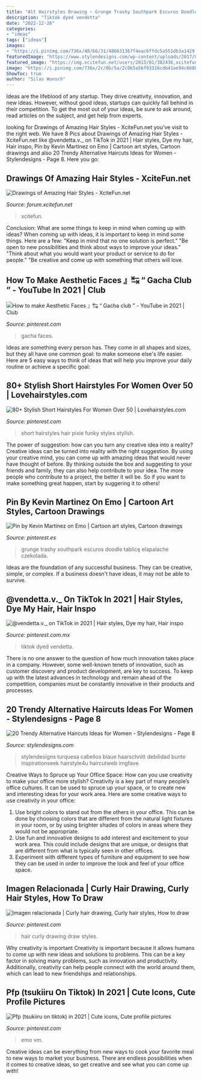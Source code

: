 ```yaml
---
title: "Alt Hairstyles Drawing ~ Grunge Trashy Southpark Escuros Doodle Tablicę Elapalache Czekolada"
description: "Tiktok dyed vendetta"
date: "2022-12-26"
categories:
- "ideas"
tags: ["ideas"]
images:
- "https://i.pinimg.com/736x/48/66/31/486631367f4eac6ffdc5a551db3a1429.jpg"
featuredImage: "https://www.stylendesigns.com/wp-content/uploads/2017/05/Jn_Alternativehair9-1.jpg"
featured_image: "https://img.xcitefun.net/users/2015/01/382436,xcitefun-hair-style-drawing-2.jpg"
image: "https://i.pinimg.com/736x/2c/0b/5a/2c0b5a56f93316cdb41ae94c6686aeb1.jpg"
ShowToc: true
author: "Silas Wunsch"
---
```



Ideas are the lifeblood of any startup. They drive creativity, innovation, and new ideas. However, without good ideas, startups can quickly fall behind in their competition. To get the most out of your ideas, be sure to ask around, read articles on the subject, and get help from experts.

	

		
looking for Drawings of Amazing Hair Styles - XciteFun.net you've visit to the right web. We have 8 Pics about Drawings of Amazing Hair Styles - XciteFun.net like @vendetta.v._ on TikTok in 2021 | Hair styles, Dye my hair, Hair inspo, Pin by Kevin Martinez on Emo | Cartoon art styles, Cartoon drawings and also 20 Trendy Alternative Haircuts Ideas for Women - Stylendesigns - Page 8. Here you go:
		
    
## Drawings Of Amazing Hair Styles - XciteFun.net

<img loading=lazy src="https://img.xcitefun.net/users/2015/01/382436,xcitefun-hair-style-drawing-2.jpg" onerror="this.onerror=null;this.src='https://tse2.mm.bing.net/th?id=OIP.LaejHlGxILszirZLaQ83tQHaHa&amp;pid=15.1';" alt="Drawings of Amazing Hair Styles - XciteFun.net">

_Source: forum.xcitefun.net_

>xcitefun. 

	

Conclusion: What are some things to keep in mind when coming up with ideas?
When coming up with ideas, it is important to keep in mind some things. Here are a few:
"Keep in mind that no one solution is perfect."
"Be open to new possibilities and think about ways to improve your ideas."
"Think about what you would want your product or service to do for people."
"Be creative and come up with something that others will love.

    
## How To Make Aesthetic Faces 』↹ “ Gacha Club ” - YouTube In 2021 | Club

<img loading=lazy src="https://i.pinimg.com/736x/48/66/31/486631367f4eac6ffdc5a551db3a1429.jpg" onerror="this.onerror=null;this.src='https://tse4.mm.bing.net/th?id=OIP.U0t3sfJnANVmLRxyF3hjuQHaFj&amp;pid=15.1';" alt="How to make Aesthetic Faces 』↹ “ Gacha club ” - YouTube in 2021 | Club">

_Source: pinterest.com_

>gacha faces. 

	

Ideas are something every person has. They come in all shapes and sizes, but they all have one common goal: to make someone else's life easier. Here are 5 easy ways to think of ideas that will help you improve your daily routine or achieve a specific goal: 

    
## 80+ Stylish Short Hairstyles For Women Over 50 | Lovehairstyles.com

<img loading=lazy src="https://i.pinimg.com/736x/77/5f/38/775f389613ffa9356d9a5628702c0dec.jpg" onerror="this.onerror=null;this.src='https://tse4.mm.bing.net/th?id=OIP.k3HVK0QFjeO44BO2amdtGAHaLG&amp;pid=15.1';" alt="80+ Stylish Short Hairstyles For Women Over 50 | Lovehairstyles.com">

_Source: pinterest.com_

>short hairstyles hair pixie funky styles stylish. 

	

The power of suggestion: how can you turn any creative idea into a reality?
Creative ideas can be turned into reality with the right suggestion. By using your creative mind, you can come up with amazing ideas that would never have thought of before. By thinking outside the box and suggesting to your friends and family, they can also help contribute to your idea. The more people who contribute to a project, the better it will be. So if you want to make something great happen, start by suggering it to others!

    
## Pin By Kevin Martinez On Emo | Cartoon Art Styles, Cartoon Drawings

<img loading=lazy src="https://i.pinimg.com/736x/00/6a/ad/006aad08e01344c278770f08637c0655.jpg" onerror="this.onerror=null;this.src='https://tse3.mm.bing.net/th?id=OIP.yFP2-y0TdNi6lYk1Eh0VdQHaLo&amp;pid=15.1';" alt="Pin by Kevin Martinez on Emo | Cartoon art styles, Cartoon drawings">

_Source: pinterest.es_

>grunge trashy southpark escuros doodle tablicę elapalache czekolada. 

	

Ideas are the foundation of any successful business. They can be creative, simple, or complex. If a business doesn't have ideas, it may not be able to survive.

    
## @vendetta.v._ On TikTok In 2021 | Hair Styles, Dye My Hair, Hair Inspo

<img loading=lazy src="https://i.pinimg.com/736x/3c/9a/f2/3c9af2d4f0ca412f4448f8a266142922.jpg" onerror="this.onerror=null;this.src='https://tse3.mm.bing.net/th?id=OIP._o2LVOX5rQ6z2DnmBgNErQHaL8&amp;pid=15.1';" alt="@vendetta.v._ on TikTok in 2021 | Hair styles, Dye my hair, Hair inspo">

_Source: pinterest.com.mx_

>tiktok dyed vendetta. 

	

There is no one answer to the question of how much innovation takes place in a company. However, some well-known tenets of innovation, such as customer discovery and product development, are key to success. To keep up with the latest advances in technology and remain ahead of the competition, companies must be constantly innovative in their products and processes.

    
## 20 Trendy Alternative Haircuts Ideas For Women - Stylendesigns - Page 8

<img loading=lazy src="https://www.stylendesigns.com/wp-content/uploads/2017/05/Jn_Alternativehair9-1.jpg" onerror="this.onerror=null;this.src='https://tse1.mm.bing.net/th?id=OIP.ZeoyLoCEt0Icme6nuNPp_AHaLL&amp;pid=15.1';" alt="20 Trendy Alternative Haircuts Ideas for Women - Stylendesigns - Page 8">

_Source: stylendesigns.com_

>stylendesigns turquesa cabellos blaue haarschnitt debilidad bunte inspirationseek hairstyle4u haircutweb imgfave. 

	

Creative Ways to Spruce up Your Office Space: How can you use creativity to make your office more stylish?
Creativity is a key part of many people’s office cultures. It can be used to spruce up your space, or to create new and interesting ideas for your work area. Here are some creative ways to use creativity in your office: 
1. Use bright colors to stand out from the others in your office. This can be done by choosing colors that are different from the natural light fixtures in your room, or by using brighter shades of colors in areas where they would not be appropriate. 
2. Use fun and innovative designs to add interest and excitement to your work area. This could include designs that are unique, or designs that are different from what is typically seen in other offices. 
3. Experiment with different types of furniture and equipment to see how they can be used in order to improve the look and feel of your office space.

    
## Imagen Relacionada | Curly Hair Drawing, Curly Hair Styles, How To Draw

<img loading=lazy src="https://i.pinimg.com/736x/d7/8f/59/d78f59cd2ffb65e7c225910807bddcef.jpg" onerror="this.onerror=null;this.src='https://tse1.mm.bing.net/th?id=OIP.55MYdyu3XLnEvNkfl95yCwHaL7&amp;pid=15.1';" alt="Imagen relacionada | Curly hair drawing, Curly hair styles, How to draw">

_Source: pinterest.com_

>hair curly drawing draw styles. 

	

Why creativity is important
Creativity is important because it allows humans to come up with new ideas and solutions to problems. This can be a key factor in solving many problems, such as innovation and productivity. Additionally, creativity can help people connect with the world around them, which can lead to new friendships and relationships.

    
## Pfp (tsukiiru On Tiktok) In 2021 | Cute Icons, Cute Profile Pictures

<img loading=lazy src="https://i.pinimg.com/736x/2c/0b/5a/2c0b5a56f93316cdb41ae94c6686aeb1.jpg" onerror="this.onerror=null;this.src='https://tse3.mm.bing.net/th?id=OIP.OrtXBZ6E-mtpGKtYPXpXQgHaHq&amp;pid=15.1';" alt="Pfp (tsukiiru on tiktok) in 2021 | Cute icons, Cute profile pictures">

_Source: pinterest.com_

>emo vm. 

	

Creative ideas can be everything from new ways to cook your favorite meal to new ways to market your business. There are endless possibilities when it comes to creative ideas, so get creative and see what you can come up with!

